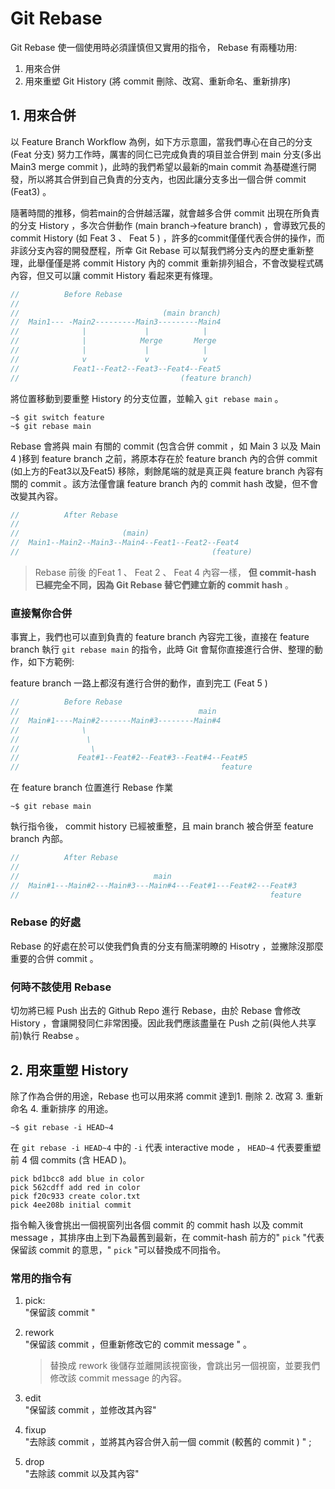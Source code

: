 # Git Rebase

Git Rebase 使一個使用時必須謹慎但又實用的指令， Rebase 有兩種功用:
1. 用來合併
2. 用來重塑 Git History (將 commit  刪除、改寫、重新命名、重新排序)

## 1. 用來合併

以 Feature Branch Workflow 為例，如下方示意圖，當我們專心在自己的分支 (Feat 分支) 努力工作時，厲害的同仁已完成負責的項目並合併到 main 分支(多出 Main3 merge commit )，此時的我們希望以最新的main commit 為基礎進行開發，所以將其合併到自己負責的分支內，也因此讓分支多出一個合併 commit (Feat3) 。

隨著時間的推移，倘若main的合併越活躍，就會越多合併 commit 出現在所負責的分支 History ，多次合併動作 (main branch->feature branch) ，會導致冗長的 commit History (如 Feat 3 、 Feat 5 ) ，許多的commit僅僅代表合併的操作，而非該分支內容的開發歷程，所幸 Git Rebase 可以幫我們將分支內的歷史重新整理，此舉僅僅是將 commit History 內的 commit 重新排列組合，不會改變程式碼內容，但又可以讓 commit History 看起來更有條理。

```js
//          Before Rebase
//         
//                                (main branch)
//  Main1--- -Main2---------Main3---------Main4
//              |             |            |
//              |            Merge       Merge
//              |             |            |
//              v             v            v
//            Feat1--Feat2--Feat3--Feat4--Feat5
//                                    (feature branch)
```

將位置移動到要重整 History 的分支位置，並輸入 `git rebase main` 。

```console
~$ git switch feature
~$ git rebase main
```

Rebase 會將與 main 有關的 commit (包含合併 commit ，如 Main 3 以及 Main 4 )移到 feature branch 之前，將原本存在於 feature branch 內的合併 commit (如上方的Feat3以及Feat5) 移除，剩餘尾端的就是真正與 feature branch 內容有關的 commit 。該方法僅會讓 feature branch 內的 commit hash 改變，但不會改變其內容。

```js
//          After Rebase
//         
//                       (main)                   
//  Main1--Main2--Main3--Main4--Feat1--Feat2--Feat4
//                                           (feature)
```

> Rebase 前後 的Feat 1 、 Feat 2 、 Feat 4 內容一樣， **但 commit-hash 已經完全不同，因為 Git Rebase 替它們建立新的 commit hash** 。

### **直接幫你合併**

事實上，我們也可以直到負責的 feature branch 內容完工後，直接在 feature branch 執行 `git rebase main` 的指令，此時 Git 會幫你直接進行合併、整理的動作，如下方範例:

feature branch 一路上都沒有進行合併的動作，直到完工 (Feat 5 )

```js
//          Before Rebase
//                                        main
//  Main#1----Main#2-------Main#3--------Main#4
//              \
//               \
//                \
//             Feat#1--Feat#2--Feat#3--Feat#4--Feat#5
//                                             feature
```

在 feature branch 位置進行 Rebase 作業

```console
~$ git rebase main
```

執行指令後， commit history 已經被重整，且 main branch 被合併至 feature branch 內部。

```js
//          After Rebase
//         
//                              main
//  Main#1---Main#2---Main#3---Main#4---Feat#1---Feat#2---Feat#3
//                                                        feature
```

### **Rebase 的好處**

Rebase 的好處在於可以使我們負責的分支有簡潔明瞭的 Hisotry ，並撇除沒那麼重要的合併 commit 。

### **何時不該使用 Rebase**

切勿將已經 Push 出去的 Github Repo 進行 Rebase，由於 Rebase 會修改 History ，會讓開發同仁非常困擾。因此我們應該盡量在 Push 之前(與他人共享前)執行 Reabse 。

## 2. 用來重塑 History

除了作為合併的用途，Rebase 也可以用來將 commit 達到1. 刪除 2. 改寫 3. 重新命名 4. 重新排序 的用途。

```console
~$ git rebase -i HEAD~4
```

在 `git rebase -i HEAD~4` 中的 `-i` 代表 interactive mode ， `HEAD~4` 代表要重塑前 4 個 commits (含 HEAD )。

```console
pick bd1bcc8 add blue in color
pick 562cdff add red in color
pick f20c933 create color.txt
pick 4ee208b initial commit
```

指令輸入後會挑出一個視窗列出各個 commit 的 commit hash 以及 commit message ，其排序由上到下為最舊到最新，在 commit-hash 前方的" `pick` "代表保留該 commit 的意思，" `pick` "可以替換成不同指令。

### 常用的指令有

1. pick:  
"保留該 commit "
2. rework  
"保留該 commit ，但重新修改它的 commit message " 。

    > 替換成 rework 後儲存並離開該視窗後，會跳出另一個視窗，並要我們修改該 commit message 的內容。

3. edit  
"保留該 commit ，並修改其內容"

4. fixup  
"去除該 commit ，並將其內容合併入前一個 commit (較舊的 commit ) " ; 
5. drop  
"去除該 commit 以及其內容"

